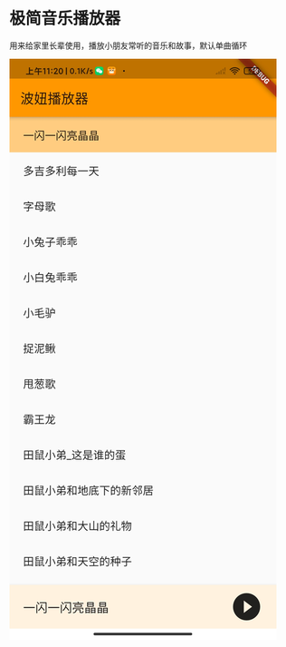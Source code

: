 # 极简音乐播放器

用来给家里长辈使用，播放小朋友常听的音乐和故事，默认单曲循环

![image](https://github.com/ZXQ-Kyle/music_player/blob/master/screenshot/Screenshot_2021-08-02.jpg)
